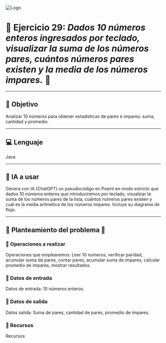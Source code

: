 ![Logo](https://msc-itorizaba.mx/wp-content/uploads/2019/09/logomsc.png)

# 🦉 Ejercicio 29: *Dados 10 números enteros ingresados por teclado, visualizar la suma de los números pares, cuántos números pares existen y la media de los números impares.* 🦉

---

## 🎯 Objetivo
Analizar 10 números para obtener estadísticas de pares e impares: suma, cantidad y promedio.

---

## 💻 Lenguaje
Java

---

## 🤖 IA a usar
Genera con IA (ChatGPT) un pseudocódigo en Pseint en modo estricto que dados 10 números enteros que introduciremos por teclado, visualizar la suma de los números pares de la lista, cuántos números pares existen y cuál es la media aritmética de los números impares. Incluye su diagrama de flujo.

---

## 📄 Planteamiento del problema 📄

### 🔹 Operaciones a realizar
Operaciones que emplearemos: Leer 10 números, verificar paridad, acumular suma de pares, contar pares, acumular suma de impares, calcular promedio de impares, mostrar resultados.

### 🔹 Datos de entrada
Datos de entrada: 10 números enteros.

### 🔹 Datos de salida
Datos salida: Suma de pares, cantidad de pares, promedio de impares.

### 🔹 Recursos
Recursos:
